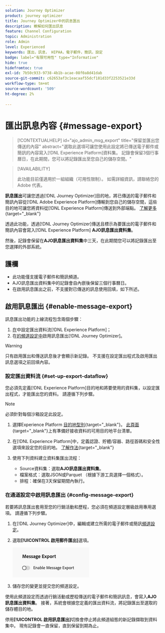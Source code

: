 ```yaml
---
solution: Journey Optimizer
product: journey optimizer
title: Journey Optimizer中的訊息匯出
description: 瞭解如何匯出訊息
feature: Channel Configuration
topic: Administration
role: Admin
level: Experienced
keywords: 匯出，訊息， HIPAA，電子郵件，簡訊，設定
badge: label="有限可用性" type="Informative"
hide: true
hidefromtoc: true
exl-id: 7b50c933-9738-4b1b-acae-08f0a8d41dab
source-git-commit: c62653af3c1eacaaf55dcf181d33f2253521e33d
workflow-type: tm+mt
source-wordcount: '509'
ht-degree: 2%

---
```


# 匯出訊息內容 {#message-export}

>[!CONTEXTUALHELP]
>id="ajo_admin_msg_export"
>title="保留並匯出您傳送的內容"
>abstract="選取此選項可讓您使用此設定將已傳送電子郵件或簡訊的內容寫入[!DNL Experience Platform]資料集。 記錄會保留3個行事曆日，在此期間，您可以將記錄匯出至您自己的儲存空間。"

>[!AVAILABILITY]
>
>此功能目前僅適用於一組組織（可用性限制）。 如需詳細資訊，請聯絡您的 Adobe 代表。

**訊息匯出**&#x200B;可讓您透過[!DNL Journey Optimizer]目的地，將已傳送的電子郵件和簡訊內容從[!DNL Adobe Experience Platform]傳輸到您自己的儲存空間，這些目的地可讓您將資料從[!DNL Experience Platform]傳送到外部端點。 [了解更多](https://experienceleague.adobe.com/zh-hant/docs/experience-platform/destinations/home){target="_blank"}

透過此功能，透過[!DNL Journey Optimizer]傳送且標示為要匯出的電子郵件和簡訊內容會寫入[!DNL Experience Platform] **AJO訊息匯出資料集**。

然後，記錄會保留在&#x200B;**AJO訊息匯出資料集**&#x200B;中三天，在此期間您可以將記錄匯出至您選擇的外部系統。
<!--
## Terminology

* **[!DNL Experience Platform] destinations** - Framework to deliver data out of Experience Platform into external endpoints. [Learn more](https://experienceleague.adobe.com/zh-hant/docs/experience-platform/destinations/home){target="_blank"}
* **AJO Message Export Dataset** - An [!DNL Experience Platform] dataset which stores the message content of email and SMS messages sent via [!DNL Journey Optimizer] which have been marked for export.
* **Retention**: Records in the AJO Message Export Dataset are retained for 3 calendar days from ingestion.-->

## 護欄

* 此功能僅支援電子郵件和簡訊頻道。
* AJO訊息匯出資料集中的記錄會自內嵌後保留三個行事曆日。
* 在啟用訊息匯出之前，不支援對已傳送的訊息使用回填，如下所述。

## 啟用訊息匯出 {#enable-message-export}

訊息匯出功能的上線流程包含兩個步驟：

1. [在](#set-up-export-dataflow)中設定匯出資料流[!DNL Experience Platform]；
1. 在[的頻道設定中](#config-message-export)啟用訊息匯出[!DNL Journey Optimizer]。

>[!WARNING]
>
>只有啟用匯出和傳送訊息後才會顯示新記錄。 不支援在設定匯出程式及啟用匯出訊息選項之前回填內容。

### 設定匯出資料流 {#set-up-export-dataflow}

您必須先定義[!DNL Experience Platform]目的地和將要使用的資料集，以設定匯出程式，才能匯出您的資料。 請遵循下列步驟。

>[!NOTE]
>
>必須針對每個沙箱設定此設定。

1. 選擇Experience Platform [目的地型別](https://experienceleague.adobe.com/zh-hant/docs/experience-platform/destinations/destination-types){target="_blank"}。 [此頁面](https://experienceleague.adobe.com/zh-hant/docs/experience-platform/destinations/catalog/overview){target="_blank"}上有準備好接收資料的可用目的地平台清單。

1. 在[!DNL Experience Platform]中，定義認證、貯體/容器、路徑首碼和安全性選項來設定您的目的地。 [了解作法](https://experienceleague.adobe.com/zh-hant/docs/experience-platform/destinations/ui/activate/export-datasets){target="_blank"}

1. 使用下列資料建立資料集匯出流程：

   * Source資料集：選取&#x200B;**AJO訊息匯出資料集**。
   * 檔案格式：選取JSON或Parquet （根據下游工具選擇一個格式）。
   * 排程：確保在3天保留期間內執行。

### 在通道設定中啟用訊息匯出 {#config-message-export}

若要將訊息匯出套用至您的行銷活動和歷程，您必須在頻道設定層級啟用專用選項。 請遵循下列步驟。

1. 在[!DNL Journey Optimizer]中，編輯或建立所需的電子郵件或簡訊[頻道設定](channel-surfaces.md#create-channel-surface)。

1. 選取&#x200B;**[!UICONTROL 啟用郵件匯出]**&#x200B;選項。

   ![](assets/config-message-export.png)

1. 儲存您的變更並提交您的頻道設定。

使用此頻道設定而透過行銷活動或歷程傳送的電子郵件和簡訊訊息，會寫入&#x200B;**AJO訊息匯出資料集**。 接著，系統會根據您定義的匯出資料流，將記錄匯出至選取的儲存體目的地。

停用&#x200B;**[!UICONTROL 啟用訊息匯出]**&#x200B;切換會停止將此頻道組態的新記錄擷取到資料集中。 現有記錄會一直保留，直到保留到期為止。

